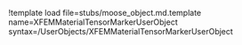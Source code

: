 !template load file=stubs/moose_object.md.template name=XFEMMaterialTensorMarkerUserObject syntax=/UserObjects/XFEMMaterialTensorMarkerUserObject
